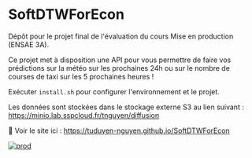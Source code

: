 # SoftDTWForEcon
Dépôt pour le projet final de l'évaluation du cours Mise en production (ENSAE 3A).

Ce projet met à disposition une API pour vous permettre de faire vos prédictions sur la météo sur les prochaines 24h ou sur le nombre de courses de taxi sur les 5 prochaines heures ! 

Exécuter `install.sh` pour configurer l'environnement et le projet.

Les données sont stockées dans le stockage externe S3 au lien suivant : https://minio.lab.sspcloud.fr/tnguyen/diffusion

📘 Voir le site ici : https://tuduyen-nguyen.github.io/SoftDTWForEcon

[![prod](https://github.com/tuduyen-nguyen/SoftDTWForEcon/actions/workflows/prod.yml/badge.svg)](https://github.com/tuduyen-nguyen/SoftDTWForEcon/actions/workflows/prod.yml)

